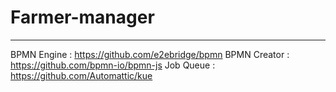 # Farmer-manager
---
BPMN Engine : https://github.com/e2ebridge/bpmn
BPMN Creator : https://github.com/bpmn-io/bpmn-js
Job Queue : https://github.com/Automattic/kue
